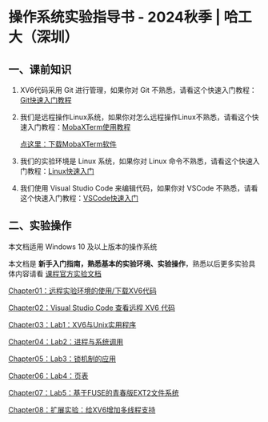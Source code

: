 # 操作系统实验指导书 - 2024秋季 | 哈工大（深圳）



## 一、课前知识



1. XV6代码采用 Git 进行管理，如果你对 Git 不熟悉，请看这个快速入门教程：[Git快速入门教程](https://www.bilibili.com/video/BV1HM411377j)

2. 我们是远程操作Linux系统，如果你对怎么远程操作Linux不熟悉，请看这个快速入门教程：[MobaXTerm使用教程](https://www.bilibili.com/video/BV12L411a7Ne?p=7)

   [点这里：下载MobaXTerm软件](Software/MobaXterm_24.2.7z)

3. 我们的实验环境是 Linux 系统，如果你对 Linux 命令不熟悉，请看这个快速入门教程：[Linux快速入门](https://www.bilibili.com/video/BV12L411a7Ne?p=9)

4. 我们使用 Visual Studio Code 来编辑代码，如果你对 VSCode 不熟悉，请看这个快速入门教程：[VSCode快速入门](https://www.bilibili.com/video/BV1oJ41177Qr)

   

## 二、实验操作



本文档适用 Windows 10 及以上版本的操作系统

本文档是  **新手入门指南，熟悉基本的实验环境、实验操作**，熟悉以后更多实验具体内容请看  [课程官方实验文档](https://os-labs.pages.dev/) 



[Chapter01：远程实验环境的使用/下载XV6代码](Chapter01/Chapter01.md)

[Chapter02：Visual Studio Code 查看远程 XV6 代码](Chapter02/Chapter02.md)

[Chapter03：Lab1：XV6与Unix实用程序](Chapter03/Chapter03.md)

[Chapter04：Lab2：进程与系统调用](Chapter04/Chapter04.md)

[Chapter05：Lab3：锁机制的应用](Chapter05/Chapter05.md)

[Chapter06：Lab4：页表](Chapter06/Chapter06.md)

[Chapter07：Lab5：基于FUSE的青春版EXT2文件系统](Chapter07/Chapter07.md)

[Chapter08：扩展实验：给XV6增加多线程支持](Chapter08/Chapter08.md)

